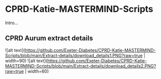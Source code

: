 # CPRD-Katie-MASTERMIND-Scripts

Intro...

## CPRD Aurum extract details
![alt text](https://github.com/Exeter-Diabetes/CPRD-Katie-MASTERMIND-Scripts/blob/main/Extract-details/download_details1.PNG?raw=true | width=90)
![alt text](https://github.com/Exeter-Diabetes/CPRD-Katie-MASTERMIND-Scripts/blob/main/Extract-details/download_details2.PNG?raw=true | width=60)

